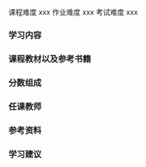 <div class="labors">
<span class="labor CourseDifficulty">课程难度 xxx</span>
<span class="labor HwDifficulty">作业难度 xxx</span>
<span class="labor ExamDifficulty">考试难度 xxx</span>
</div>


### 学习内容





### 课程教材以及参考书籍





### 分数组成



### 任课教师



### 参考资料



### 学习建议
